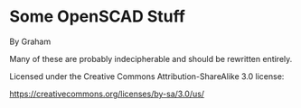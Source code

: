 Some OpenSCAD Stuff
===================
By Graham

Many of these are probably indecipherable and should be rewritten entirely.

Licensed under the Creative Commons Attribution-ShareAlike 3.0 license:

https://creativecommons.org/licenses/by-sa/3.0/us/